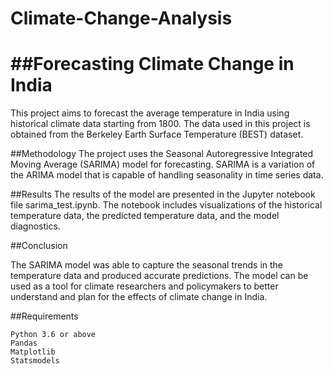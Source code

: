 # Climate-Change-Analysis
##Forecasting Climate Change in India
=
This project aims to forecast the average temperature in India using historical climate data starting from 1800. The data used in this project is obtained from the Berkeley Earth Surface Temperature (BEST) dataset.

##Methodology
The project uses the Seasonal Autoregressive Integrated Moving Average (SARIMA) model for forecasting. SARIMA is a variation of the ARIMA model that is capable of handling seasonality in time series data. 

##Results
The results of the model are presented in the Jupyter notebook file sarima_test.ipynb. The notebook includes visualizations of the historical temperature data, the predicted temperature data, and the model diagnostics.

##Conclusion

The SARIMA model was able to capture the seasonal trends in the temperature data and produced accurate predictions. The model can be used as a tool for climate researchers and policymakers to better understand and plan for the effects of climate change in India.

##Requirements

    Python 3.6 or above
    Pandas
    Matplotlib
    Statsmodels
